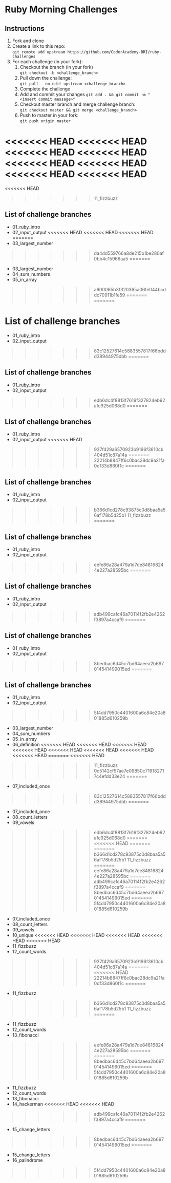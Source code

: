 # Ruby Morning Challenges

## Instructions
1. Fork and clone
2. Create a link to this repo: <br/>
   `git remote add upstream https://github.com/CoderAcademy-BRI/ruby-challenges`
3. For each challenge (in your fork):
    1. Checkout the branch (in your fork)<br/>
     `git checkout -b <challenge_branch>`
    3. Pull down the challenge: <br/>
     `git pull --no-edit upstream <challenge_branch>`
    4. Complete the challenge
    5. Add and commit your changes
    `git add . && git commit -m "<insert commit message>"`
    6. Checkout master branch and merge challenge branch:<br/>
    `git checkout master && git merge <challenge_branch>`
    7. Push to master in your fork:<br/>
     `git push origin master`

<<<<<<< HEAD
<<<<<<< HEAD
<<<<<<< HEAD
<<<<<<< HEAD
<<<<<<< HEAD
<<<<<<< HEAD
<<<<<<< HEAD
<<<<<<< HEAD
=======
<<<<<<< HEAD
>>>>>>> 11_fizzbuzz
## List of challenge branches
* 01_ruby_intro
* 02_input_output
<<<<<<< HEAD
<<<<<<< HEAD
<<<<<<< HEAD
=======
* 03_largest_number
>>>>>>> da4dd559766a8de215b1be280af0bb4c15966aa5
=======
* 03_largest_number
* 04_sum_numbers
* 05_in_array
>>>>>>> a600065b3f320365a06fe044bcddc70911b1fe59
=======
=======
# List of challenge branches
* 01_ruby_intro
* 02_input_output
>>>>>>> 83c12527614c5883557817f66bddd38944975dbb
=======
## List of challenge branches
* 01_ruby_intro
* 02_input_output
>>>>>>> edb6dc4f8813f7619f327824eb92afe925d068d0
=======
## List of challenge branches
* 01_ruby_intro
* 02_input_output
<<<<<<< HEAD
>>>>>>> 937f429a6570923b9196f3610cb404d51c87a14a
=======
>>>>>>> 22214b8847ff6c0bac28dc9a21fa0df33d860f1c
=======
## List of challenge branches
* 01_ruby_intro
* 02_input_output
>>>>>>> b366d1cd278c93875c0d8baa5a56af178b5d25b1
>>>>>>> 11_fizzbuzz
=======
## List of challenge branches
* 01_ruby_intro
* 02_input_output
>>>>>>> eefe86a28a479a1d7de848168244e227a28595bc
=======
## List of challenge branches
* 01_ruby_intro
* 02_input_output
>>>>>>> adb499cafc46a70114f2fb2e4262f3897a4ccaf9
=======
## List of challenge branches
* 01_ruby_intro
* 02_input_output
>>>>>>> 8bedbac6d45c7bd64aeea2b697014541499015ed
=======
## List of challenge branches
* 01_ruby_intro
* 02_input_output
>>>>>>> 5f4dd7950c4401600a6c84e20a801885d610259b
* 03_largest_number
* 04_sum_numbers
* 05_in_array
* 06_definition
<<<<<<< HEAD
<<<<<<< HEAD
<<<<<<< HEAD
<<<<<<< HEAD
<<<<<<< HEAD
<<<<<<< HEAD
<<<<<<< HEAD
<<<<<<< HEAD
=======
<<<<<<< HEAD
>>>>>>> 11_fizzbuzz
>>>>>>> 0c5142cf57ae7e09850c719182717c4efdd33e24
=======
* 07_included_once
>>>>>>> 83c12527614c5883557817f66bddd38944975dbb
=======
* 07_included_once
* 08_count_letters
* 09_vowels
>>>>>>> edb6dc4f8813f7619f327824eb92afe925d068d0
=======
<<<<<<< HEAD
=======
=======
>>>>>>> b366d1cd278c93875c0d8baa5a56af178b5d25b1
>>>>>>> 11_fizzbuzz
=======
>>>>>>> eefe86a28a479a1d7de848168244e227a28595bc
=======
>>>>>>> adb499cafc46a70114f2fb2e4262f3897a4ccaf9
=======
>>>>>>> 8bedbac6d45c7bd64aeea2b697014541499015ed
=======
>>>>>>> 5f4dd7950c4401600a6c84e20a801885d610259b
* 07_included_once
* 08_count_letters
* 09_vowels
* 10_unique
<<<<<<< HEAD
<<<<<<< HEAD
<<<<<<< HEAD
<<<<<<< HEAD
<<<<<<< HEAD
* 11_fizzbuzz
* 12_count_words
>>>>>>> 937f429a6570923b9196f3610cb404d51c87a14a
=======
<<<<<<< HEAD
>>>>>>> 22214b8847ff6c0bac28dc9a21fa0df33d860f1c
=======
* 11_fizzbuzz
>>>>>>> b366d1cd278c93875c0d8baa5a56af178b5d25b1
>>>>>>> 11_fizzbuzz
=======
* 11_fizzbuzz
* 12_count_words
* 13_fibonacci
>>>>>>> eefe86a28a479a1d7de848168244e227a28595bc
=======
=======
>>>>>>> 8bedbac6d45c7bd64aeea2b697014541499015ed
=======
>>>>>>> 5f4dd7950c4401600a6c84e20a801885d610259b
* 11_fizzbuzz
* 12_count_words
* 13_fibonacci
* 14_hackerman
<<<<<<< HEAD
<<<<<<< HEAD
>>>>>>> adb499cafc46a70114f2fb2e4262f3897a4ccaf9
=======
* 15_change_letters
>>>>>>> 8bedbac6d45c7bd64aeea2b697014541499015ed
=======
* 15_change_letters
* 16_palindrome
>>>>>>> 5f4dd7950c4401600a6c84e20a801885d610259b
